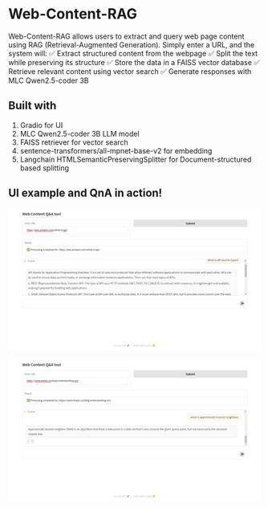 # Web-Content-RAG

Web-Content-RAG allows users to extract and query web page content using RAG (Retrieval-Augmented Generation).
Simply enter a URL, and the system will:
✅ Extract structured content from the webpage
✅ Split the text while preserving its structure
✅ Store the data in a FAISS vector database
✅ Retrieve relevant content using vector search
✅ Generate responses with MLC Qwen2.5-coder 3B

## Built with
1. Gradio for UI
2. MLC Qwen2.5-coder 3B LLM model
3. FAISS retriever for vector search
4. sentence-transformers/all-mpnet-base-v2 for embedding
5. Langchain HTMLSemanticPreservingSplitter for Document-structured based splitting 


## UI example and QnA in action!
![example1](https://github.com/akhtarnadeem915/Web-content-RAG/blob/main/Screenshot%20from%202025-02-20%2019-37-57.png)

![example2](https://github.com/akhtarnadeem915/Web-content-RAG/blob/main/Screenshot%20from%202025-02-20%2019-39-04.png)

